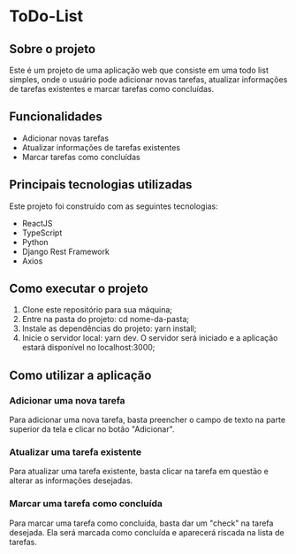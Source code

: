 # ToDo-List
## Sobre o projeto
Este é um projeto de uma aplicação web que consiste em uma todo list simples, onde o usuário pode adicionar novas tarefas, atualizar informações de tarefas existentes e marcar tarefas como concluídas.

## Funcionalidades
- Adicionar novas tarefas
- Atualizar informações de tarefas existentes
- Marcar tarefas como concluídas

## Principais tecnologias utilizadas
Este projeto foi construído com as seguintes tecnologias:

- ReactJS
- TypeScript
- Python
- Django Rest Framework
- Axios

## Como executar o projeto

1. Clone este repositório para sua máquina;
2. Entre na pasta do projeto: cd nome-da-pasta;
3. Instale as dependências do projeto: yarn install;
4. Inicie o servidor local: yarn dev. 
O servidor será iniciado e a aplicação estará disponível no localhost:3000;

## Como utilizar a aplicação
### Adicionar uma nova tarefa
Para adicionar uma nova tarefa, basta preencher o campo de texto na parte superior da tela e clicar no botão "Adicionar".

### Atualizar uma tarefa existente
Para atualizar uma tarefa existente, basta clicar na tarefa em questão e alterar as informações desejadas.

### Marcar uma tarefa como concluída
Para marcar uma tarefa como concluída, basta dar um "check" na tarefa desejada. Ela será marcada como concluída e aparecerá riscada na lista de tarefas.

